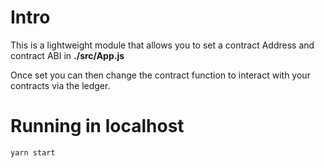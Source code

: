 # Intro

This is a lightweight module that allows you to set a contract Address and contract ABI in **./src/App.js**

Once set you can then change the contract function to interact with your contracts via the ledger. 

# Running in localhost

```
yarn start
```

